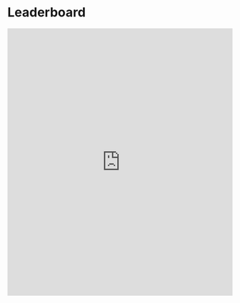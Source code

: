 # Leaderboard
<iframe src="https://mandargogate.github.io/avsec_lb/" style="width:100%; height:600px;" scrolling="auto" frameBorder="0"></iframe>